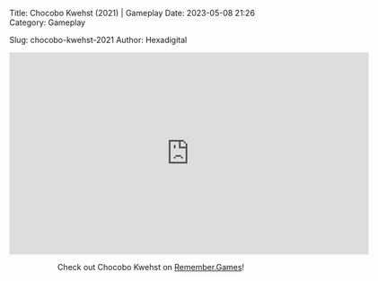 Title: Chocobo Kwehst (2021) | Gameplay
Date: 2023-05-08 21:26
Category: Gameplay

Slug: chocobo-kwehst-2021
Author: Hexadigital

<center><iframe src="https://www.youtube.com/embed/Tssehq-4XLU?feature=oembed" allow="accelerometer; autoplay; encrypted-media; gyroscope; picture-in-picture" width="640" height="360" frameborder="0"></iframe>

Check out Chocobo Kwehst on [Remember.Games](https://remember.games/game/7739/chocobo-kwehst/)!</center>